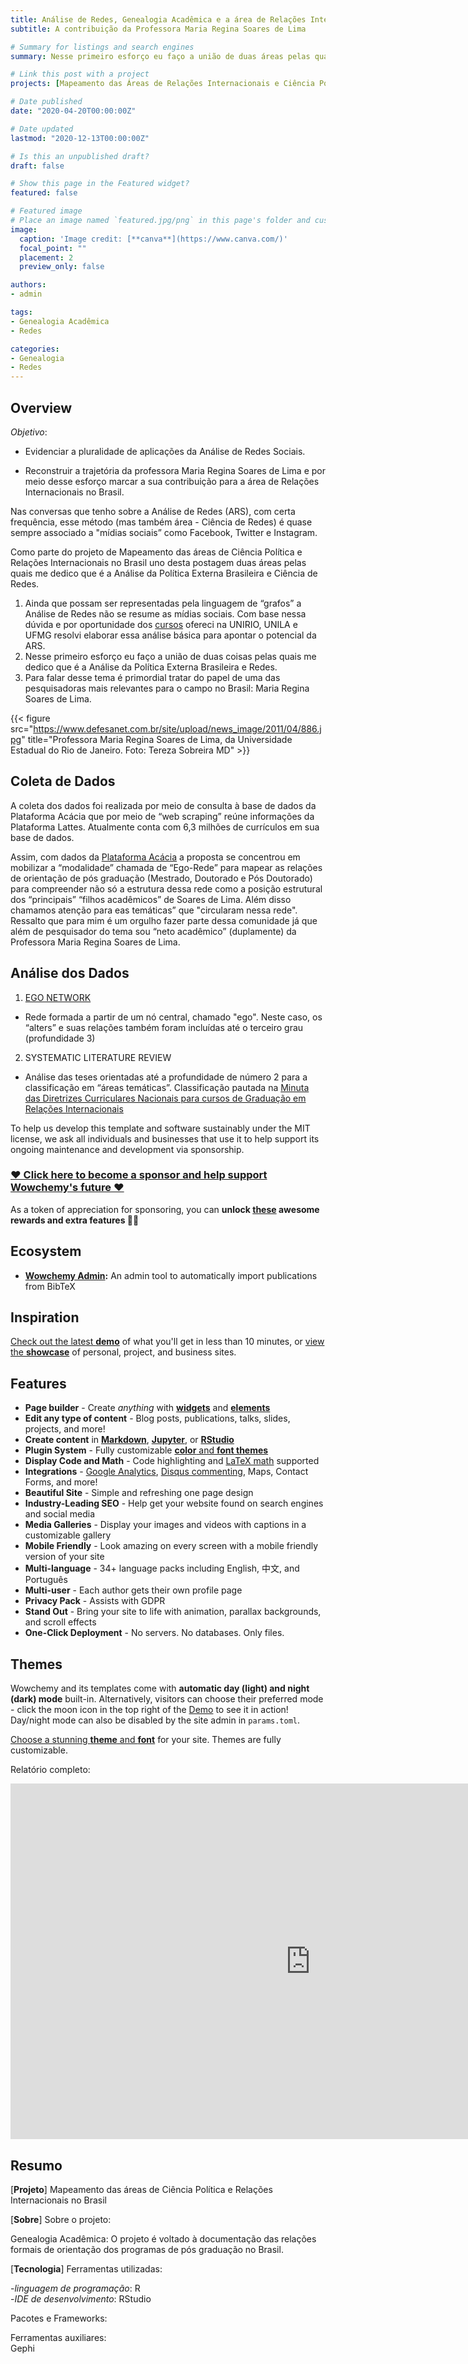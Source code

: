 ```yaml
---
title: Análise de Redes, Genealogia Acadêmica e a área de Relações Internacionais no Brasil
subtitle: A contribuição da Professora Maria Regina Soares de Lima

# Summary for listings and search engines
summary: Nesse primeiro esforço eu faço a união de duas áreas pelas quais me dedico que é a Análise da Política Externa Brasileira e Ciência de Redes.

# Link this post with a project
projects: [Mapeamento das Áreas de Relações Internacionais e Ciência Política no Brasil]

# Date published
date: "2020-04-20T00:00:00Z"

# Date updated
lastmod: "2020-12-13T00:00:00Z"

# Is this an unpublished draft?
draft: false

# Show this page in the Featured widget?
featured: false

# Featured image
# Place an image named `featured.jpg/png` in this page's folder and customize its options here.
image:
  caption: 'Image credit: [**canva**](https://www.canva.com/)'
  focal_point: ""
  placement: 2
  preview_only: false

authors:
- admin

tags:
- Genealogia Acadêmica
- Redes

categories:
- Genealogia
- Redes
---
```


## Overview

*Objetivo*: 

- Evidenciar a pluralidade de aplicações da Análise de Redes Sociais.  

- Reconstruir a trajetória da professora Maria Regina Soares de Lima e por meio desse esforço marcar a sua contribuição para a área de Relações Internacionais no Brasil.  


Nas conversas que tenho sobre a Análise de Redes (ARS), com certa frequência, esse método (mas também área - Ciência de Redes) é quase sempre associado a "mídias sociais” como Facebook, Twitter e Instagram.

Como parte do projeto de Mapeamento das áreas de Ciência Política e Relações Internacionais no Brasil uno desta postagem duas áreas pelas quais me dedico que é a Análise da Política Externa Brasileira e Ciência de Redes.


1. Ainda que possam ser representadas pela linguagem de “grafos” a Análise de Redes não se resume as mídias sociais. Com base nessa dúvida e por oportunidade dos [cursos](http://vsantos.rbind.io/courses/redes/) ofereci na UNIRIO, UNILA e UFMG resolvi elaborar essa análise básica para apontar o potencial da ARS.
2. Nesse primeiro esforço eu faço a união de duas coisas pelas quais me dedico que é a Análise da Política Externa Brasileira e Redes.
3. Para falar desse tema é primordial tratar do papel de uma das pesquisadoras mais relevantes para o campo no Brasil: Maria Regina Soares de Lima. 

{{< figure src="https://www.defesanet.com.br/site/upload/news_image/2011/04/886.jpg" title="Professora Maria Regina Soares de Lima, da Universidade Estadual do Rio de Janeiro. Foto: Tereza Sobreira MD" >}}

## Coleta de Dados

A coleta dos dados foi realizada por meio de consulta à base de dados da Plataforma Acácia que por meio de “web scraping” reúne informações da Plataforma Lattes. Atualmente conta com 6,3 milhões de currículos em sua base de dados.

Assim, com dados da [Plataforma Acácia](http://plataforma-acacia.org/) a proposta se concentrou em mobilizar a “modalidade” chamada de “Ego-Rede” para mapear as relações de orientação de pós graduação (Mestrado, Doutorado e Pós Doutorado) para compreender não só a estrutura dessa rede como a posição estrutural dos “principais” “filhos acadêmicos” de Soares de Lima. Além disso chamamos atenção para eas temáticas” que "circularam nessa rede". Ressalto que para mim é um orgulho fazer parte dessa comunidade já que além de pesquisador do tema sou “neto acadêmico” (duplamente) da Professora Maria Regina Soares de Lima.

## Análise dos Dados

1. [EGO NETWORK](https://www.amazon.com.br/Egocentric-Network-Analysis-Foundations-Methods/dp/1107579317/ref=pd_sim_14_5/140-6933562-7678452?_encoding=UTF8&pd_rd_i=1107579317&pd_rd_r=57102180-2558-4041-8524-15eab08c8802&pd_rd_w=T2jMj&pd_rd_wg=797UZ&pf_rd_p=6882ebd8-e6aa-4d12-bcb6-33b39edace48&pf_rd_r=C2VH54DGNNCYSCET6X8G&psc=1&refRID=C2VH54DGNNCYSCET6X8G)

- Rede formada a partir de um nó central, chamado "ego". Neste caso, os “alters” e suas relações também foram incluídas até o terceiro grau (profundidade 3)

2. SYSTEMATIC LITERATURE REVIEW

- Análise das teses orientadas até a profundidade de número 2 para a classificação em “áreas temáticas”. Classificação pautada na [Minuta das Diretrizes Curriculares Nacionais para cursos de Graduação em Relações Internacionais](https://www2.unifap.br/relacoesinternacionais/files/2013/12/ABRI-DCN-RI-Vers%c3%a3o-Final.pdf)

To help us develop this template and software sustainably under the MIT license, we ask all individuals and businesses that use it to help support its ongoing maintenance and development via sponsorship.

### [❤️ Click here to become a sponsor and help support Wowchemy's future ❤️](https://wowchemy.com/plans/)

As a token of appreciation for sponsoring, you can **unlock [these](https://wowchemy.com/plans/) awesome rewards and extra features 🦄✨**

## Ecosystem

* **[Wowchemy Admin](https://github.com/wowchemy/wowchemy-admin/):** An admin tool to automatically import publications from BibTeX

## Inspiration

[Check out the latest **demo**](https://academic-demo.netlify.com/) of what you'll get in less than 10 minutes, or [view the **showcase**](https://wowchemy.com/user-stories/) of personal, project, and business sites.

## Features

- **Page builder** - Create *anything* with [**widgets**](https://wowchemy.com/docs/page-builder/) and [**elements**](https://wowchemy.com/docs/writing-markdown-latex/)
- **Edit any type of content** - Blog posts, publications, talks, slides, projects, and more!
- **Create content** in [**Markdown**](https://wowchemy.com/docs/writing-markdown-latex/), [**Jupyter**](https://wowchemy.com/docs/import/jupyter/), or [**RStudio**](https://wowchemy.com/docs/install-locally/)
- **Plugin System** - Fully customizable [**color** and **font themes**](https://wowchemy.com/docs/customization/)
- **Display Code and Math** - Code highlighting and [LaTeX math](https://en.wikibooks.org/wiki/LaTeX/Mathematics) supported
- **Integrations** - [Google Analytics](https://analytics.google.com), [Disqus commenting](https://disqus.com), Maps, Contact Forms, and more!
- **Beautiful Site** - Simple and refreshing one page design
- **Industry-Leading SEO** - Help get your website found on search engines and social media
- **Media Galleries** - Display your images and videos with captions in a customizable gallery
- **Mobile Friendly** - Look amazing on every screen with a mobile friendly version of your site
- **Multi-language** - 34+ language packs including English, 中文, and Português
- **Multi-user** - Each author gets their own profile page
- **Privacy Pack** - Assists with GDPR
- **Stand Out** - Bring your site to life with animation, parallax backgrounds, and scroll effects
- **One-Click Deployment** - No servers. No databases. Only files.

## Themes

Wowchemy and its templates come with **automatic day (light) and night (dark) mode** built-in. Alternatively, visitors can choose their preferred mode - click the moon icon in the top right of the [Demo](https://academic-demo.netlify.com/) to see it in action! Day/night mode can also be disabled by the site admin in `params.toml`.

[Choose a stunning **theme** and **font**](https://wowchemy.com/docs/customization) for your site. Themes are fully customizable.

Relatório completo:

<iframe src="https://docs.google.com/presentation/d/e/2PACX-1vSdPP2uOyYnfRNWAGdSyZFWHDMKFkC1yMg0tHiEtVgJcpoxv9_YqXyiyIhChVflvw/embed?start=false&loop=false&delayms=3000" frameborder="0" width="960" height="569" allowfullscreen="true" mozallowfullscreen="true" webkitallowfullscreen="true"></iframe>



## Resumo  

[__Projeto__] Mapeamento das áreas de Ciência Política e Relações Internacionais no Brasil

[__Sobre__] Sobre o projeto:  

Genealogia Acadêmica: O projeto é voltado à documentação das relações formais de orientação dos programas de pós graduação no Brasil.  


[__Tecnologia__] Ferramentas utilizadas:

-*linguagem de programação*: R  
-*IDE de desenvolvimento*: RStudio    

Pacotes e Frameworks:


Ferramentas auxiliares:  
Gephi

